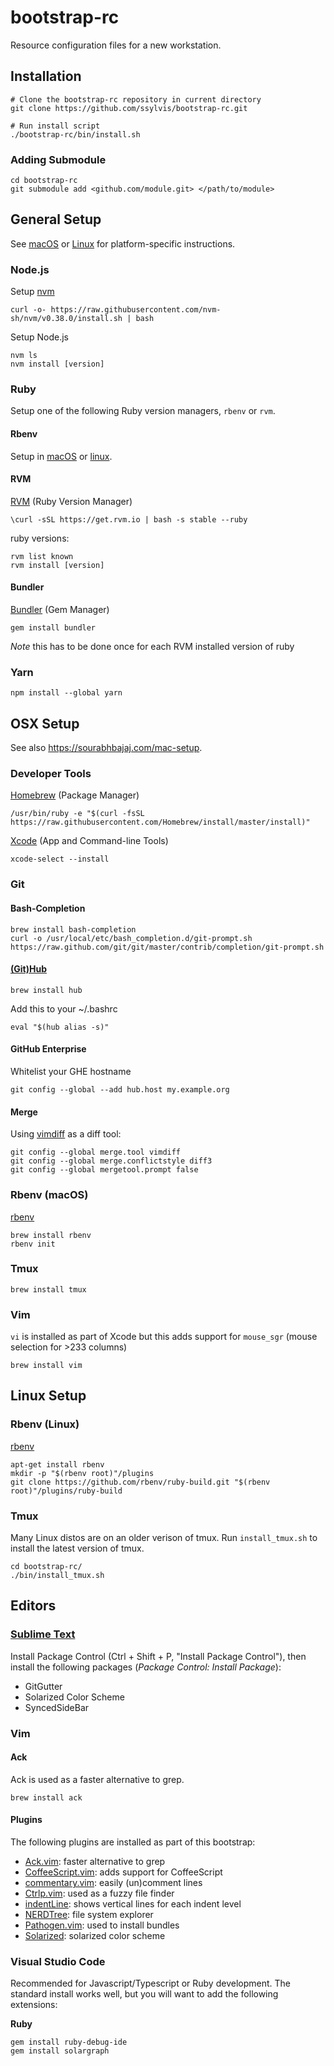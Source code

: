 # bootstrap-rc
Resource configuration files for a new workstation.

## Installation
    # Clone the bootstrap-rc repository in current directory
    git clone https://github.com/ssylvis/bootstrap-rc.git

    # Run install script
    ./bootstrap-rc/bin/install.sh

### Adding Submodule
    cd bootstrap-rc
    git submodule add <github.com/module.git> </path/to/module>

## General Setup
See [macOS](#macos-setup) or [Linux](#linux-setup) for platform-specific instructions.

### Node.js
Setup [nvm](https://github.com/nvm-sh/nvm)

    curl -o- https://raw.githubusercontent.com/nvm-sh/nvm/v0.38.0/install.sh | bash

Setup Node.js

    nvm ls
    nvm install [version]

### Ruby
Setup one of the following Ruby version managers, `rbenv` or `rvm`.

#### Rbenv
Setup in [macOS](#rbenv-macos) or [linux](#rbenv-linux).

#### RVM
[RVM](https://rvm.io/rvm/install) (Ruby Version Manager)

    \curl -sSL https://get.rvm.io | bash -s stable --ruby

ruby versions:

    rvm list known
    rvm install [version]

#### Bundler
[Bundler](http://bundler.io/) (Gem Manager)

    gem install bundler

*Note* this has to be done once for each RVM installed version of ruby

### Yarn

    npm install --global yarn

## OSX Setup
See also https://sourabhbajaj.com/mac-setup.

### Developer Tools
[Homebrew](https://brew.sh/) (Package Manager)

    /usr/bin/ruby -e "$(curl -fsSL https://raw.githubusercontent.com/Homebrew/install/master/install)"

[Xcode](https://itunes.apple.com/us/app/xcode/id497799835) (App and Command-line Tools)

    xcode-select --install

### Git
#### Bash-Completion

    brew install bash-completion
    curl -o /usr/local/etc/bash_completion.d/git-prompt.sh https://raw.github.com/git/git/master/contrib/completion/git-prompt.sh

#### [(Git)Hub](https://hub.github.com/)

    brew install hub

Add this to your ~/.bashrc

    eval "$(hub alias -s)"

#### GitHub Enterprise
Whitelist your GHE hostname

    git config --global --add hub.host my.example.org

#### Merge
Using [vimdiff](http://www.rosipov.com/blog/use-vimdiff-as-git-mergetool/) as a diff tool:

    git config --global merge.tool vimdiff
    git config --global merge.conflictstyle diff3
    git config --global mergetool.prompt false

### Rbenv (macOS)
[rbenv](https://github.com/rbenv/rbenv)

    brew install rbenv
    rbenv init

### Tmux

    brew install tmux

### Vim
`vi` is installed as part of Xcode but this adds support for `mouse_sgr` (mouse selection for >233 columns)

    brew install vim

## Linux Setup
### Rbenv (Linux)
[rbenv](https://github.com/rbenv/rbenv)

    apt-get install rbenv
    mkdir -p "$(rbenv root)"/plugins
    git clone https://github.com/rbenv/ruby-build.git "$(rbenv root)"/plugins/ruby-build

### Tmux
Many Linux distos are on an older verison of tmux. Run `install_tmux.sh` to install the latest version of tmux.

    cd bootstrap-rc/
    ./bin/install_tmux.sh

## Editors
### [Sublime Text](https://www.sublimetext.com/)

Install Package Control (Ctrl + Shift + P, "Install Package Control"), then install the following packages
(*Package Control: Install Package*):
- GitGutter
- Solarized Color Scheme
- SyncedSideBar

### Vim
#### Ack
Ack is used as a faster alternative to grep.

    brew install ack

#### Plugins
The following plugins are installed as part of this bootstrap:
- [Ack.vim](https://github.com/mileszs/ack.vim): faster alternative to grep
- [CoffeeScript.vim](https://github.com/kchmck/vim-coffee-script): adds support for CoffeeScript
- [commentary.vim](https://github.com/tpope/vim-commentary): easily (un)comment lines
- [Ctrlp.vim](https://github.com/kien/ctrlp.vim): used as a fuzzy file finder
- [indentLine](https://github.com/Yggdroot/indentLine): shows vertical lines for each indent level
- [NERDTree](https://github.com/scrooloose/nerdtree): file system explorer
- [Pathogen.vim](https://github.com/tpope/vim-pathogen): used to install bundles
- [Solarized](https://github.com/altercation/vim-colors-solarized): solarized color scheme

### Visual Studio Code
Recommended for Javascript/Typescript or Ruby development. The standard install works well, but you will want to add the
following extensions:

**Ruby**

    gem install ruby-debug-ide
    gem install solargraph
